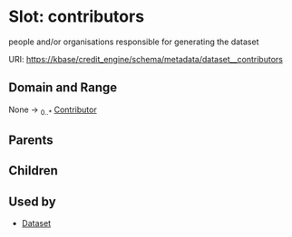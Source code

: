 
# Slot: contributors


people and/or organisations responsible for generating the dataset

URI: [https://kbase/credit_engine/schema/metadata/dataset__contributors](https://kbase/credit_engine/schema/metadata/dataset__contributors)


## Domain and Range

None &#8594;  <sub>0..\*</sub> [Contributor](Contributor.md)

## Parents


## Children


## Used by

 * [Dataset](Dataset.md)
